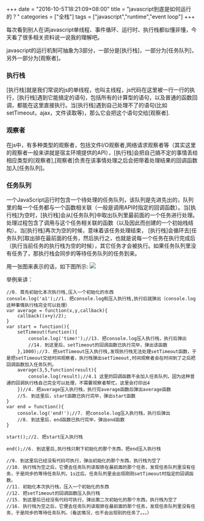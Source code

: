 +++
date = "2016-10-5T18:21:09+08:00"
title = "javascript到底是如何运行的？"
categories = ["全栈"]
tags = ["javascript","runtime","event loop"]
+++


每次看到别人在讲javascript单线程、事件循环、运行时、执行栈都似懂非懂，今天看了很多相关资料说一说我的理解吧。

javascript的运行机制可抽象为3部分，一部分是[执行栈]，一部分为[任务队列]，另外一部分为[观察者]。
### 执行栈
[执行栈]就是我们常说的js的单线程，也叫主线程，js代码在这里被一行一行的执行，[执行栈]遇到它能搞定的语句，包括所有的计算型的语句，以及普通的函数回调，都能在这里直接执行。当[执行栈]遇到自己处理不了的语句(比如setTimeout，ajax，文件读取等)，那么它会把这个语句交给[观察者].

### 观察者
在js中，有多种类型的观察者，包括文件I/O观察者,网络请求观察者等（其实这里的观察者一般来讲就是宿主环境提供的API），[执行栈]会把自己搞不定的事情丢给相应类型的[观察者],[观察者]负责在该事情处理之后会把带着处理结果的回调函数加入[任务队列]。

### 任务队列
一个JavaScript运行时包含一个待处理的任务队列，该队列是先进先出的，队列里的每一个任务都与一个函数相关联（一般是调用API时指定的回调函数）。当[执行栈]为空时，[执行栈]会从[任务队列]中取出队列里最前面的一个任务进行处理。处理过程包含了调用与这个任务相关联的函数（以及因此而创建的一个初始栈结构）。当[执行栈]再次为空的时候，意味着该任务处理结束， [执行栈]会循环去[任务队列]取出排在最前面的任务，然后执行之，也就是说每一个任务在执行完成后（执行当前任务的执行栈为空的时候），其它任务才会被执行。如果任务队列里没有任务了，那执行栈会同步的等待任务队列的任务到来。

用一张图来表示的话，如下图所示:
![](http://ww4.sinaimg.cn/large/d9f8fd81gw1f8ho2qks9nj20m70jy3zf.jpg)

举例来讲：
```
//0. 首先初始化本次执行栈,压入一个初始化的东西
console.log('a1');//1. 把console.log和压入执行栈,执行后就弹出（console.log这种事情执行栈完全可以处理）
var average = function(x,y,callback){
    callback((x+y)/2);
}
var start = function(){
    setTimeout(function(){
        console.log('time!');//13. 把console.log压入执行栈，执行后弹出
        //14. 到这里后，setTimeout的回调函数已执行完毕，弹出该函数
    },1000);//3. 把setTimeout压入执行栈,发现执行栈无法处理setTimeout函数，于是把setTimeout交给时间观察者，执行栈弹出setTimeout,时间观察者会在时间到了之后把回调函数加入任务队列。
    average(3,5,function(result){
        console.log(result);//4.1 这里的回调函数不会加入任务队列，因为这种普通的回调执行栈自己完全可以处理，不需要观察者帮忙。这里会打印出4
    })//4. 把average压入执行栈，执行完average函数后弹出average函数
    //5. 到这里后，start函数已执行完毕，弹出start函数
}
var end = function(){
    console.log('end!');//7. 把console.log压入执行栈，执行后弹出
    //8. 到这里后，end函数已执行完毕，弹出end函数
}

start();//2. 把start压入执行栈

end();//6. 到这里后,执行栈只剩下初始化的那个东西，把end压入执行栈

//9. 到这里后已经没有代码可执行，弹出初始化的那个东西，执行栈为空了
//10. 执行栈为空之后，它便去任务队列读取排在最前面的那个任务，发现任务队列里没有任务，于是同步的等待任务队列，1s过后，任务队列里会出现刚刚setTimeout时指定的回调函数。
//11. 初始化本次执行栈，压入一个初始化的东西
//12. 把setTimeout的回调函数压入执行栈
//15. 到这里后已经没有代码可执行，弹出第二次初始化的那个东西，执行栈为空了
//16. 执行栈为空之后，它便去任务队列读取排在最前面的那个任务，发现任务队列里没有任务，于是同步的等待任务队列。（看这情况，也不会出现别的任务了。。。）

```